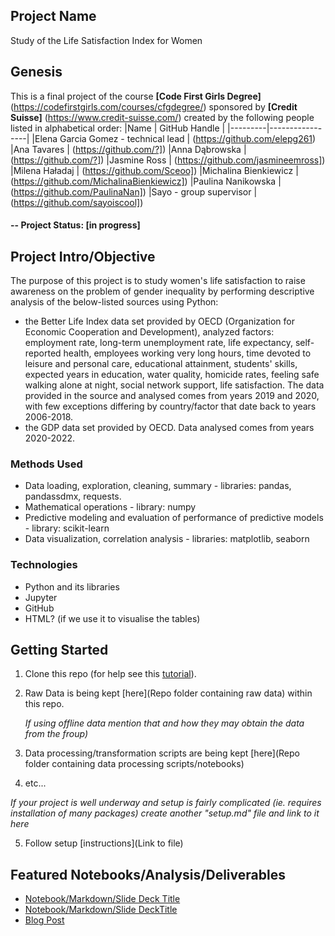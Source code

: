 ## Project Name
Study of the Life Satisfaction Index for Women

## Genesis
This is a final project of the course **[Code First Girls Degree]** (https://codefirstgirls.com/courses/cfgdegree/) sponsored by **[Credit Suisse]** (https://www.credit-suisse.com/) created by the following people listed in alphabetical order:
|Name     |  GitHub Handle   | 
|---------|-----------------|
|Elena Garcia Gomez - technical lead | (https://github.com/elepg261)
|Ana Tavares | (https://github.com/?])
|Anna Dąbrowska | (https://github.com/?])
|Jasmine Ross | (https://github.com/jasmineemross])
|Milena Haładaj | (https://github.com/Sceoo])
|Michalina Bienkiewicz | (https://github.com/MichalinaBienkiewicz])
|Paulina Nanikowska | (https://github.com/PaulinaNan])
|Sayo - group supervisor | (https://github.com/sayoiscool])

#### -- Project Status: [in progress]

## Project Intro/Objective
The purpose of this project is to study women's life satisfaction to raise awareness on the problem of gender inequality by performing descriptive analysis of the below-listed sources using Python:
- the Better Life Index data set provided by OECD (Organization for Economic Cooperation and Development), analyzed factors: employment rate, long-term unemployment rate, life expectancy, self-reported health, employees working very long hours, time devoted to leisure and personal care, educational attainment, students' skills, expected years in education, water quality, homicide rates, feeling safe walking alone at night, social network support, life satisfaction. The data provided in the source and analysed comes from years 2019 and 2020, with few exceptions differing by country/factor that date back to years 2006-2018. 
- the GDP data set provided by OECD. Data analysed comes from years 2020-2022.

### Methods Used
* Data loading, exploration, cleaning, summary - libraries: pandas, pandassdmx, requests.
* Mathematical operations - library: numpy
* Predictive modeling and evaluation of performance of predictive models - library: scikit-learn
* Data visualization, correlation analysis - libraries: matplotlib, seaborn

### Technologies
* Python and its libraries
* Jupyter
* GitHub
* HTML? (if we use it to visualise the tables)

## Getting Started
1. Clone this repo (for help see this [tutorial](https://help.github.com/articles/cloning-a-repository/)).
2. Raw Data is being kept [here](Repo folder containing raw data) within this repo.

    *If using offline data mention that and how they may obtain the data from the froup)*
    
3. Data processing/transformation scripts are being kept [here](Repo folder containing data processing scripts/notebooks)
4. etc...

*If your project is well underway and setup is fairly complicated (ie. requires installation of many packages) create another "setup.md" file and link to it here*  

5. Follow setup [instructions](Link to file)

## Featured Notebooks/Analysis/Deliverables
* [Notebook/Markdown/Slide Deck Title](link)
* [Notebook/Markdown/Slide DeckTitle](link)
* [Blog Post](link)


